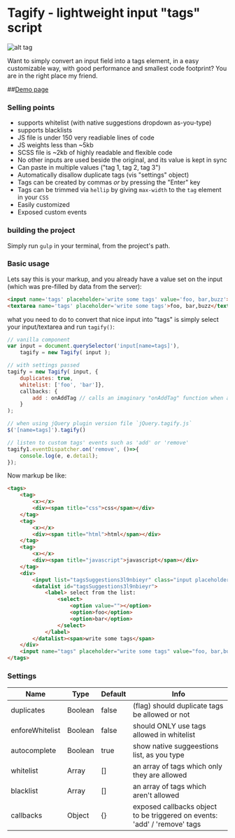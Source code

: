 Tagify - lightweight input "tags" script
========

<!--
```
<custom-element-demo>
  <template>
    <script src="https://yaireo.github.io/tagify/dist/tagify.js"></script>
    <script src="https://yaireo.github.io/tagify/dist/tagify.css"></script>
    <input name='tags' placeholder='write some tags' value='css, html, javascript, css'>
  </template>
</custom-element-demo>
```
-->

![alt tag](https://raw.githubusercontent.com/yairEO/tagify/master/demo.gif)

Want to simply convert an input field into a tags element, in a easy customizable way,
with good performance and smallest code footprint? You are in the right place my friend.

##[Demo page](https://yaireo.github.io/tagify/)

### Selling points
* supports whitelist (with native suggestions dropdown as-you-type)
* supports blacklists
* JS file is under 150 very readiable lines of code
* JS weights less than ~5kb
* SCSS file is ~2kb of highly readable and flexible code
* No other inputs are used beside the original, and its value is kept in sync
* Can paste in multiple values ("tag 1, tag 2, tag 3")
* Automatically disallow duplicate tags (vis "settings" object)
* Tags can be created by commas *or* by pressing the "Enter" key
* Tags can be trimmed via `hellip` by giving `max-width` to the `tag` element in your `CSS`
* Easily customized
* Exposed custom events


### building the project
Simply run `gulp` in your terminal, from the project's path.


### Basic usage
Lets say this is your markup, and you already have a value set on the input (which was pre-filled by data from the server):

```html
<input name='tags' placeholder='write some tags' value='foo, bar,buzz'>
<textarea name='tags' placeholder='write some tags'>foo, bar,buzz</textarea>
```

what you need to do to convert that nice input into "tags" is simply select your input/textarea and run `tagify()`:

```javascript
// vanilla component
var input = document.querySelector('input[name=tags]'),
    tagify = new Tagify( input );

// with settings passed
tagify = new Tagify( input, {
    duplicates: true,
    whitelist: ['foo', 'bar']},
    callbacks: {
        add : onAddTag // calls an imaginary "onAddTag" function when a tag is added
    }
);

// when using jQuery plugin version file `jQuery.tagify.js`
$('[name=tags]').tagify()

// listen to custom tags' events such as 'add' or 'remove'
tagify1.eventDispatcher.on('remove', ()=>{
    console.log(e, e.detail);
});
```

Now markup be like:

```html
<tags>
    <tag>
        <x></x>
        <div><span title="css">css</span></div>
    </tag>
    <tag>
        <x></x>
        <div><span title="html">html</span></div>
    </tag>
    <tag>
        <x></x>
        <div><span title="javascript">javascript</span></div>
    </tag>
    <div>
        <input list="tagsSuggestions3l9nbieyr" class="input placeholder">
        <datalist id="tagsSuggestions3l9nbieyr">
            <label> select from the list:
                <select>
                    <option value=""></option>
                    <option>foo</option>
                    <option>bar</option>
                </select>
            </label>
        </datalist><span>write some tags</span>
    </div>
    <input name="tags" placeholder="write some tags" value="foo, bar,buzz">
</tags>
```

### Settings

Name            | Type       | Default     | Info
--------------- | ---------- | ----------- | --------------------------------------------------------------------------
duplicates      | Boolean    | false       | (flag) should duplicate tags be allowed or not
enforeWhitelist | Boolean    | false       | should ONLY use tags allowed in whitelist
autocomplete    | Boolean    | true        | show native suggeestions list, as you type
whitelist       | Array      | []          | an array of tags which only they are allowed
blacklist       | Array      | []          | an array of tags which aren't allowed
callbacks       | Object     | {}          | exposed callbacks object to be triggered on events: 'add' / 'remove' tags


